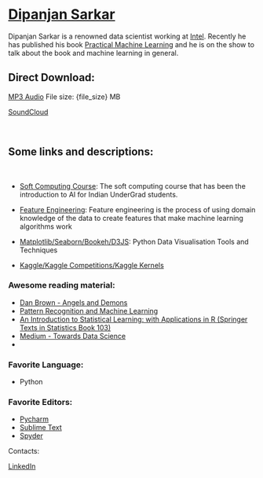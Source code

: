 # [Dipanjan Sarkar](https://en.wikipedia.org/wiki/Ajay_Ohri)

Dipanjan Sarkar is a renowned data scientist working at [Intel](https://twitter.com/IntelIndia). Recently he has published his book [Practical Machine Learning](https://www.apress.com/in/book/9781484232064) and he is on the show to talk about the book and machine learning in general.

## Direct Download:

[MP3 Audio](https://flawcode.com/static/audio/11.mp3) File size: {file_size} MB

[SoundCloud](https://soundcloud.com/flawcode)

&nbsp;

## Some links and descriptions:

&nbsp;

- [Soft Computing Course](https://onlinecourses.nptel.ac.in/noc18_cs13/preview): The soft computing course that has been the introduction to AI for Indian UnderGrad students.

- [Feature Engineering](https://en.wikipedia.org/wiki/Feature_engineering): Feature engineering is the process of using domain knowledge of the data to create features that make machine learning algorithms work

- [Matplotlib/Seaborn/Bookeh/D3JS](https://www.analyticsvidhya.com/blog/2015/05/data-visualization-python/): Python Data Visualisation Tools and Techniques

- [Kaggle/Kaggle Competitions/Kaggle Kernels](https://www.kaggle.com/)

### Awesome reading material:

* [Dan Brown - Angels and Demons](http://danbrown.com/angels-demons/)
* [Pattern Recognition and Machine Learning](http://www.springer.com/in/book/9780387310732)
* [An Introduction to Statistical Learning: with Applications in R (Springer Texts in Statistics Book 103)](https://www.amazon.in/dp/B01IBM7790/)
* [Medium - Towards Data Science](https://medium.com/towards-data-science)
* 


### Favorite Language:

* Python

### Favorite Editors:

* [Pycharm](https://www.jetbrains.com/pycharm/)
* [Sublime Text](https://www.sublimetext.com/)
* [Spyder](https://pythonhosted.org/spyder/editor.html)

Contacts:

[LinkedIn](https://www.linkedin.com/in/dipanzan/)

&nbsp;&nbsp;&nbsp;&nbsp;